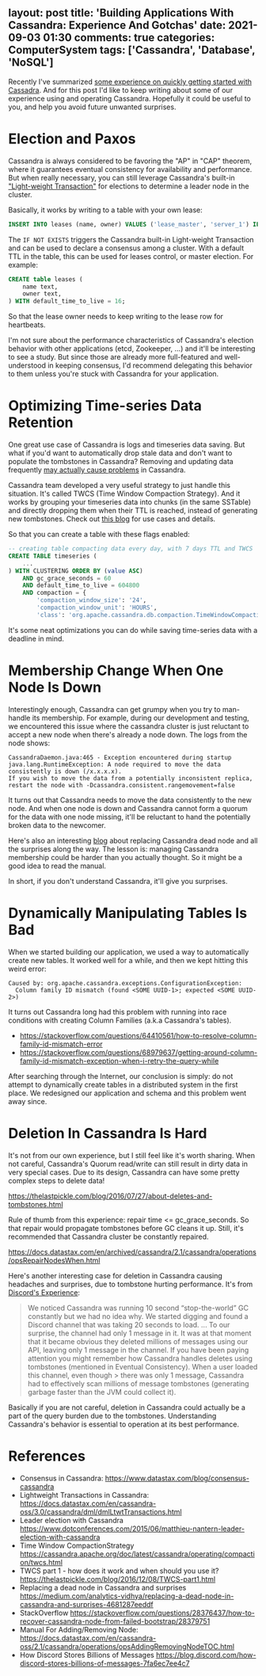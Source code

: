 layout: post
title: 'Building Applications With Cassandra: Experience And Gotchas'
date: 2021-09-03 01:30
comments: true
categories: ComputerSystem
tags: ['Cassandra', 'Database', 'NoSQL']
---

Recently I've summarized [some experience on quickly getting started with Cassadra](/2021/08/21/17-cassandra-experience/). And for this post I'd like to keep writing about some of our experience using and operating Cassandra. Hopefully it could be useful to you, and help you avoid future unwanted surprises.

# Election and Paxos

Cassandra is always considered to be favoring the "AP" in "CAP" theorem, where it guarantees eventual consistency for availability and performance. But when really necessary, you can still leverage Cassandra's built-in ["Light-weight Transaction"](https://docs.datastax.com/en/cql-oss/3.3/cql/cql_using/useInsertLWT.html) for elections to determine a leader node in the cluster.

Basically, it works by writing to a table with your own lease:

```sql
INSERT INTO leases (name, owner) VALUES ('lease_master', 'server_1') IF NOT EXISTS;
```

The `IF NOT EXISTS` triggers the Cassandra built-in Light-weight Transaction and can be used to declare a consensus among a cluster. With a default TTL in the table, this can be used for leases control, or master election. For example:

```sql
CREATE table leases (
    name text,
    owner text,
) WITH default_time_to_live = 16; 
```

So that the lease owner needs to keep writing to the lease row for heartbeats.

I'm not sure about the performance characteristics of Cassandra's election behavior with other applications (etcd, Zookeeper, ...) and it'll be interesting to see a study. But since those are already more full-featured and well-understood in keeping consensus, I'd recommend delegating this behavior to them unless you're stuck with Cassandra for your application.

<!--more-->
# Optimizing Time-series Data Retention

One great use case of Cassandra is logs and timeseries data saving. But what if you'd want to automatically drop stale data and don't want to populate the tombstones in Cassandra? Removing and updating data frequently [may actually cause problems](https://www.instaclustr.com/support/documentation/cassandra/using-cassandra/managing-tombstones-in-cassandra/#section-when-do-tombstones-cause-problems) in Cassandra.

Cassandra team developed a very useful strategy to just handle this situation. It's called TWCS (Time Window Compaction Strategy). And it works by grouping your timeseries data into chunks (in the same SSTable) and directly dropping them when their TTL is reached, instead of generating new tombstones. Check out [this blog](https://thelastpickle.com/blog/2016/12/08/TWCS-part1.html) for use cases and details.

So that you can create a table with these flags enabled:

```sql
-- creating table compacting data every day, with 7 days TTL and TWCS
CREATE TABLE timeseries (
    ...
) WITH CLUSTERING ORDER BY (value ASC)
    AND gc_grace_seconds = 60
    AND default_time_to_live = 604800  
    AND compaction = {
        'compaction_window_size': '24', 
        'compaction_window_unit': 'HOURS', 
        'class': 'org.apache.cassandra.db.compaction.TimeWindowCompactionStrategy'}
```

It's some neat optimizations you can do while saving time-series data with a deadline in mind.

# Membership Change When One Node Is Down

Interestingly enough, Cassandra can get grumpy when you try to man-handle its membership. For example, during our development and testing, we encountered this issue where the cassandra cluster is just reluctant to accept a new node when there's already a node down. The logs from the node shows:

```
CassandraDaemon.java:465 - Exception encountered during startup
java.lang.RuntimeException: A node required to move the data consistently is down (/x.x.x.x).  
If you wish to move the data from a potentially inconsistent replica, restart the node with -Dcassandra.consistent.rangemovement=false
```

It turns out that Cassandra needs to move the data consistently to the new node. And when one node is down and Cassandra cannot form a quorum for the data with one node missing, it'll be reluctant to hand the potentially broken data to the newcomer.

Here's also an interesting [blog](https://medium.com/analytics-vidhya/replacing-a-dead-node-in-cassandra-and-surprises-4681287eeddf) about replacing Cassandra dead node and all the surprises along the way. The lesson is: managing Cassandra membership could be harder than you actually thought. So it might be a good idea to read the manual.

In short, if you don't understand Cassandra, it'll give you surprises.

# Dynamically Manipulating Tables Is Bad

When we started building our application, we used a way to automatically create new tables. It worked well for a while, and then we kept hitting this weird error:

```
Caused by: org.apache.cassandra.exceptions.ConfigurationException: 
  Column family ID mismatch (found <SOME UUID-1>; expected <SOME UUID-2>)
```

It turns out Cassandra long had this problem with running into race conditions with creating Column Families (a.k.a Cassandra's tables).

- https://stackoverflow.com/questions/64410561/how-to-resolve-column-family-id-mismatch-error
- https://stackoverflow.com/questions/68979637/getting-around-column-family-id-mismatch-exception-when-i-retry-the-query-while

After searching through the Internet, our conclusion is simply: do not attempt to dynamically create tables in a distributed system in the first place. We redesigned our application and schema and this problem went away since.

# Deletion In Cassandra Is Hard

It's not from our own experience, but I still feel like it's worth sharing. When not careful, Cassandra's Quorum read/write can still result in dirty data in very special cases. Due to its design, Cassandra can have some pretty complex steps to delete data!

https://thelastpickle.com/blog/2016/07/27/about-deletes-and-tombstones.html

Rule of thumb from this experience: repair time <= gc_grace_seconds. So that repair would propagate tombstones before GC cleans it up. Still, it's recommended that Cassandra cluster be constantly repaired.

https://docs.datastax.com/en/archived/cassandra/2.1/cassandra/operations/opsRepairNodesWhen.html

Here's another interesting case for deletion in Cassandra causing headaches and surprises, due to tombstone hurting performance. It's from [Discord's Experience](https://blog.discord.com/how-discord-stores-billions-of-messages-7fa6ec7ee4c7):

> We noticed Cassandra was running 10 second “stop-the-world” GC constantly but we had no idea why. We started digging and found a Discord channel that was taking 20 seconds to load.
> ...
> To our surprise, the channel had only 1 message in it. It was at that moment that it became obvious they deleted millions of messages using our API, leaving only 1 message in the channel.
> If you have been paying attention you might remember how Cassandra handles deletes using tombstones (mentioned in Eventual Consistency). When a user loaded this channel, even though > there was only 1 message, Cassandra had to effectively scan millions of message tombstones (generating garbage faster than the JVM could collect it).

Basically if you are not careful, deletion in Cassandra could actually be a part of the query burden due to the tombstones. Understanding Cassandra's behavior is essential to operation at its best performance.

# References

- Consensus in Cassandra: https://www.datastax.com/blog/consensus-cassandra
- Lightweight Transactions in Cassandra: https://docs.datastax.com/en/cassandra-oss/3.0/cassandra/dml/dmlLtwtTransactions.html
- Leader election with Cassandra https://www.dotconferences.com/2015/06/matthieu-nantern-leader-election-with-cassandra
- Time Window CompactionStrategy https://cassandra.apache.org/doc/latest/cassandra/operating/compaction/twcs.html
-  TWCS part 1 - how does it work and when should you use it?  https://thelastpickle.com/blog/2016/12/08/TWCS-part1.html
- Replacing a dead node in Cassandra and surprises https://medium.com/analytics-vidhya/replacing-a-dead-node-in-cassandra-and-surprises-4681287eeddf
- StackOverflow https://stackoverflow.com/questions/28376437/how-to-recover-cassandra-node-from-failed-bootstrap/28379751
- Manual For Adding/Removing Node: https://docs.datastax.com/en/cassandra-oss/2.1/cassandra/operations/opsAddingRemovingNodeTOC.html
- How Discord Stores Billions of Messages https://blog.discord.com/how-discord-stores-billions-of-messages-7fa6ec7ee4c7

